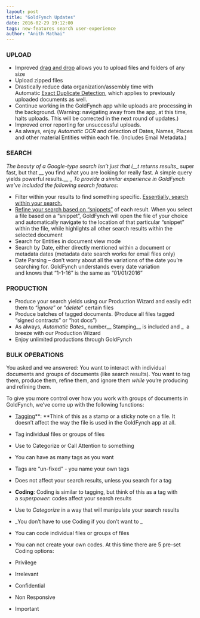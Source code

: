 ```yaml
---
layout: post
title: "GoldFynch Updates"
date: 2016-02-29 19:12:00
tags: new-features search user-experience
author: "Anith Mathai"
---
```


### UPLOAD

- Improved [drag and drop](http://blog.goldfynch.com/2016/01/29/upload-folders/) allows you to upload files and folders of any size
- Upload zipped files
- Drastically reduce data organization/assembly time with Automatic [Exact Duplicate Detection](http://blog.goldfynch.com/2016/02/29/exact-duplicate-detection-a-k-a-identical-file-detection/), which applies to previously uploaded documents as well. 
- Continue working in the GoldFynch app while uploads are processing in the background. (Warning: navigating away from the app, at this time, halts uploads. This will be corrected in the next round of updates.) 
- Improved error reporting for unsuccessful uploads. 
- As always, enjoy _Automatic OCR_ and detection of Dates, Names, Places and other material Entities within each file. (Includes Email Metadata.) 

### SEARCH

_The beauty of a Google-type search isn’t _just_ that i__t returns results__ super fast, but that __ you find what you are looking for really fast. A simple query yields powerful results.__ _
_To provide a similar experience in GoldFynch we've included the following search features:_

- Filter within your results to find something specific. [Essentially, search within your search.](http://blog.goldfynch.com/2016/02/22/search-within-search-results/)
- [Refine your search based on “snippets”](http://blog.goldfynch.com/2016/02/07/refine-search-using-snippets/) of each result. When you select a file based on a “snippet”, GoldFynch will open the file of your choice and automatically navigate to the location of that particular “snippet” within the file, while highlights all other search results within the selected document 
- Search for Entities in document view mode
- Search by Date, either directly mentioned within a document or metadata dates (metadata date search works for email files only)
- Date Parsing – don’t worry about all the variations of the date you’re searching for. GoldFynch understands every date variation and knows that “1-1-16” is the same as “01/01/2016”

### PRODUCTION

- Produce your search yields using our Production Wizard and easily edit them to “_ignore_” or “_delete_” certain files 
- Produce batches of tagged documents. (Produce all files tagged “signed contracts” or “hot docs”)
- As always, _Automatic Bates__ number__ Stamping__ is included and _  a breeze with our Production Wizard
- Enjoy unlimited productions through GoldFynch

### BULK OPERATIONS

You asked and we answered: You want to interact with individual documents and groups of documents (like search results). You want to tag them, produce them, refine them, and ignore them _while_ you’re producing and refining them. 

To give you more control over how you work with groups of documents in GoldFynch, we’ve come up with the following functions:

- [Tagging](http://blog.goldfynch.com/2016/02/15/tagging-files/)**: **Think of this as a stamp or a sticky note on a file. It doesn’t affect the way the file is used in the GoldFynch app at all. 
- Tag individual files or groups of files
- Use to Categorize or Call Attention to something
- You can have as many tags as you want
- Tags are “un-fixed” - you name your own tags
- Does not affect your search results, unless you search for a tag

- **Coding**: Coding is similar to tagging, but think of this as a tag with a _superpower_: codes affect your search results 
- Use to _Categorize_ in a way that will manipulate your search results
- _You don’t have to use Coding if you don’t want to _
- You can code individual files or groups of files
- You can not create your own codes. At this time there are 5 pre-set Coding options:
- Privilege
- Irrelevant
- Confidential
- Non Responsive
- Important

